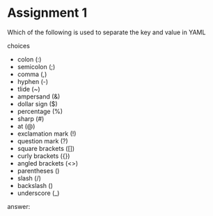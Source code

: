 # Assignment 1

Which of the following is used to separate the key and value in YAML

choices

- colon (:)
- semicolon (;)
- comma (,)
- hyphen (-)
- tlide (~)
- ampersand (&)
- dollar sign ($)
- percentage (%)
- sharp (#)
- at (@)
- exclamation mark (!)
- question mark (?)
- square brackets ([])
- curly brackets ({})
- angled brackets (<>)
- parentheses ()
- slash (/)
- backslash (\)
- underscore (_)

answer:
